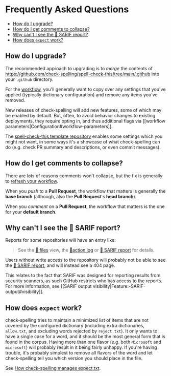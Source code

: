# Frequently Asked Questions

- [How do I upgrade?](#how-do-i-upgrade)
- [How do I get comments to collapse?](#how-do-i-get-comments-to-collapse)
- [Why can't I see the 👼 SARIF report?](#why-cant-i-see-the--sarif-report)
- [How does `expect` work?](#how-does-expect-work)

## How do I upgrade?

The recommended approach to upgrading is to _merge_ the contents of https://github.com/check-spelling/spell-check-this/tree/main/.github into your `.github` directory.

For the [workflow](https://github.com/check-spelling/spell-check-this/blob/main/.github/workflows/spelling.yml),
you'll generally want to copy over any settings that you've applied (typically dictionary configuration) and remove any items you've removed.

New releases of check-spelling will add new features, some of which may be enabled by default. But, often, to avoid behavior changes to existing deployments, they require opting in, and thus additional flags via [[workflow parameters|Configuration#workflow-parameters]].

The [spell-check-this template repository](https://github.com/check-spelling/spell-check-this) enables some settings which you might not want, in some ways it's a showcase of what check-spelling can do (e.g. check PR summary and descriptions, or even commit messages).

## How do I get comments to collapse?

There are lots of reasons comments won't collapse, but the fix is generally to [refresh your workflow](#how-do-i-upgrade).

When you _push_ to a **Pull Request**, the workflow that matters is generally the **base branch** (although, also the **Pull Request**'s **head branch**).

When you _comment_ on a **Pull Request**, the workflow that matters is the one for your **default branch**.

## Why can't I see the 👼 SARIF report?

Reports for some repositories will have an entry like:

> See the [📂 files](#) view, the [📜action log](#) or [👼 SARIF report](#) for details.

Users without write access to the repository will probably not be able to see the [👼 SARIF report](#), and will instead see a 404 page.

This relates to the fact that SARIF was designed for reporting results from security scanners, as such GitHub restricts who has access to the reports. For more information, see [[SARIF output visibility|Feature:-SARIF-output#visibility]].

## How does `expect` work?

check-spelling tries to maintain a minimized list of items that are not covered by the configured dictionary (including extra dictionaries, `allow.txt`, and excluding words rejected by `reject.txt`). It only wants to have a single case for a word, and it should be the most general form that is found in the corpus. Having more than one flavor (e.g. both `Microsoft` and `microsoft`) will probably result in it being fairly unhappy. If you're having trouble, it's probably simplest to remove all flavors of the word and let check-spelling tell you which version you should place in the file.

See [How check-spelling manages expect.txt](https://github.com/check-spelling/check-spelling/blob/f3aa8e9eed02c1caea34758266778124cc98424e/README.md#how-check-spelling-manages-expecttxt).
